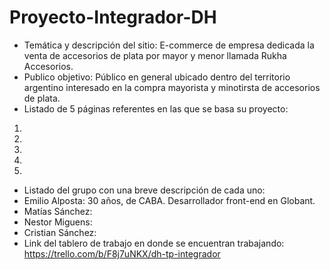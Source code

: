 # Proyecto-Integrador-DH

- Temática y descripción del sitio: E-commerce de empresa dedicada la venta de accesorios de plata por mayor y menor llamada Rukha Accesorios.
- Publico objetivo: Público en general ubicado dentro del territorio argentino interesado en la compra mayorista y minotirsta de accesorios de plata.
- Listado de 5 páginas referentes en las que se basa su proyecto:
 1.
 2.
 3.
 4.
 5.
- Listado del grupo con una breve descripción de cada uno:
 - Emilio Alposta: 30 años, de CABA. Desarrollador front-end en Globant.
 - Matías Sánchez:
 - Nestor Miguens:
 - Cristian Sánchez:
- Link del tablero de trabajo en donde se encuentran trabajando: https://trello.com/b/F8j7uNKX/dh-tp-integrador

